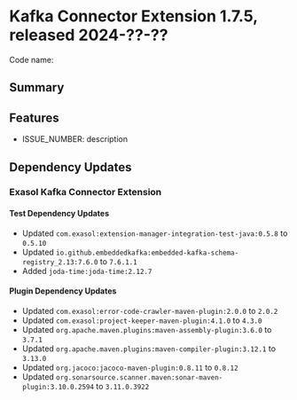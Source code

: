 # Kafka Connector Extension 1.7.5, released 2024-??-??

Code name:

## Summary

## Features

* ISSUE_NUMBER: description

## Dependency Updates

### Exasol Kafka Connector Extension

#### Test Dependency Updates

* Updated `com.exasol:extension-manager-integration-test-java:0.5.8` to `0.5.10`
* Updated `io.github.embeddedkafka:embedded-kafka-schema-registry_2.13:7.6.0` to `7.6.1.1`
* Added `joda-time:joda-time:2.12.7`

#### Plugin Dependency Updates

* Updated `com.exasol:error-code-crawler-maven-plugin:2.0.0` to `2.0.2`
* Updated `com.exasol:project-keeper-maven-plugin:4.1.0` to `4.3.0`
* Updated `org.apache.maven.plugins:maven-assembly-plugin:3.6.0` to `3.7.1`
* Updated `org.apache.maven.plugins:maven-compiler-plugin:3.12.1` to `3.13.0`
* Updated `org.jacoco:jacoco-maven-plugin:0.8.11` to `0.8.12`
* Updated `org.sonarsource.scanner.maven:sonar-maven-plugin:3.10.0.2594` to `3.11.0.3922`
